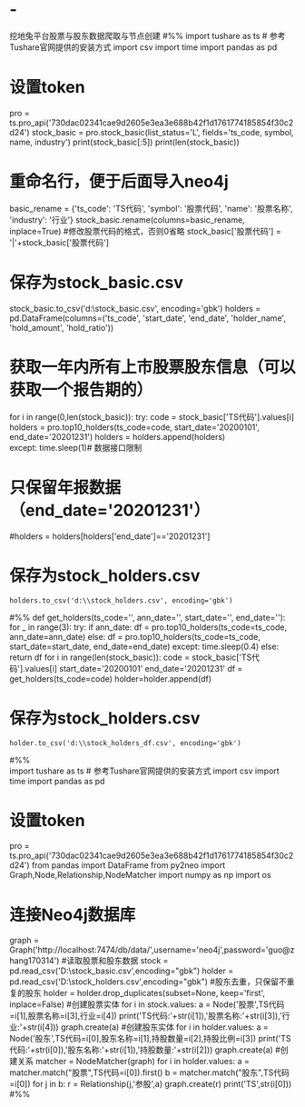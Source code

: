 # -
挖地兔平台股票与股东数据爬取与节点创建
#%%
import tushare as ts  # 参考Tushare官网提供的安装方式
import csv
import time
import pandas as pd
# 设置token
pro = ts.pro_api('730dac02341cae9d2605e3ea3e688b42f1d1761774185854f30c2d24')
stock_basic = pro.stock_basic(list_status='L', fields='ts_code, symbol, name, industry')
print(stock_basic[:5])
print(len(stock_basic))
# 重命名行，便于后面导入neo4j
basic_rename = {'ts_code': 'TS代码', 'symbol': '股票代码', 'name': '股票名称', 'industry': '行业'}
stock_basic.rename(columns=basic_rename, inplace=True)
#修改股票代码的格式，否则0省略
stock_basic['股票代码'] = '|'+stock_basic['股票代码']
# 保存为stock_basic.csv
stock_basic.to_csv('d:\\stock_basic.csv', encoding='gbk')
holders = pd.DataFrame(columns=('ts_code', 
                                'start_date', 'end_date', 
                                'holder_name', 'hold_amount', 'hold_ratio'))
# 获取一年内所有上市股票股东信息（可以获取一个报告期的）
for i in range(0,len(stock_basic)):
    try:
        code = stock_basic['TS代码'].values[i]
        holders = pro.top10_holders(ts_code=code, start_date='20200101', end_date='20201231')
        holders = holders.append(holders)       
    except:
        time.sleep(1)# 数据接口限制
# 只保留年报数据（end_date='20201231'）
#holders = holders[holders['end_date']=='20201231']
# 保存为stock_holders.csv
    holders.to_csv('d:\\stock_holders.csv', encoding='gbk')
#%%
def get_holders(ts_code='', ann_date='', start_date='', end_date=''):
    for _ in range(3):
        try:
            if ann_date:
                df = pro.top10_holders(ts_code=ts_code, ann_date=ann_date)
            else:
                df = pro.top10_holders(ts_code=ts_code, start_date=start_date, end_date=end_date)
        except:
            time.sleep(0.4)
        else:
            return df
for i in range(len(stock_basic)):
    code = stock_basic['TS代码'].values[i]
    start_date='20200101'
    end_date='20201231'
    df = get_holders(ts_code=code)
    holder=holder.append(df)
# 保存为stock_holders.csv
    holder.to_csv('d:\\stock_holders_df.csv', encoding='gbk')    
#%%   
import tushare as ts  # 参考Tushare官网提供的安装方式
import csv
import time
import pandas as pd
# 设置token
pro = ts.pro_api('730dac02341cae9d2605e3ea3e688b42f1d1761774185854f30c2d24')
from pandas import DataFrame
from py2neo import Graph,Node,Relationship,NodeMatcher
import numpy as np
import os
# 连接Neo4j数据库
graph = Graph('http://localhost:7474/db/data/',username='neo4j',password='guo@zhang170314')
#读取股票和股东数据
stock = pd.read_csv('D:\\stock_basic.csv',encoding="gbk")
holder = pd.read_csv('D:\\stock_holders.csv',encoding="gbk")
#股东去重，只保留不重复的股东
holder = holder.drop_duplicates(subset=None, keep='first', inplace=False)
#创建股票实体
for i in stock.values:
    a = Node('股票',TS代码=i[1],股票名称=i[3],行业=i[4])
    print('TS代码:'+str(i[1]),'股票名称:'+str(i[3]),'行业:'+str(i[4]))
    graph.create(a)
#创建股东实体
for i in holder.values:
    a = Node('股东',TS代码=i[0],股东名称=i[1],持股数量=i[2],持股比例=i[3])
    print('TS代码:'+str(i[0]),'股东名称:'+str(i[1]),'持股数量:'+str(i[2]))
    graph.create(a)
#创建关系
matcher = NodeMatcher(graph)
for i in holder.values:
    a = matcher.match("股票",TS代码=i[0]).first()
    b = matcher.match("股东",TS代码=i[0])
    for j in b:
        r = Relationship(j,'参股',a)
        graph.create(r)
        print('TS',str(i[0]))
#%%
